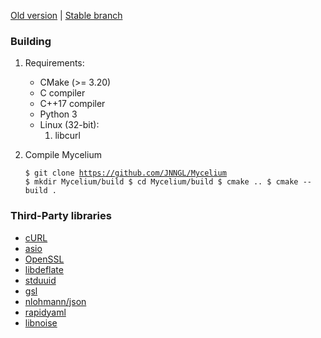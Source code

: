 [Old version](https://github.com/JNNGL/Mycelium/tree/old) | [Stable branch](https://github.com/JNNGL/Mycelium/tree/stable)

### Building

1. Requirements:
   - CMake (>= 3.20)
   - C compiler
   - C++17 compiler
   - Python 3
   - Linux (32-bit):
     1. libcurl

2. Compile Mycelium <pre><code>$ git clone https://github.com/JNNGL/Mycelium
$ mkdir Mycelium/build
$ cd Mycelium/build
$ cmake ..
$ cmake --build .
</code></pre>

### Third-Party libraries

 - [cURL](https://github.com/curl/curl)
 - [asio](https://github.com/chriskohlhoff/asio)
 - [OpenSSL](https://github.com/openssl/openssl)
 - [libdeflate](https://github.com/ebiggers/libdeflate)
 - [stduuid](https://github.com/mariusbancila/stduuid)
 - [gsl](https://github.com/microsoft/GSL)
 - [nlohmann/json](https://github.com/nlohmann/json)
 - [rapidyaml](https://github.com/biojppm/rapidyaml)
 - [libnoise](https://github.com/qknight/libnoise)